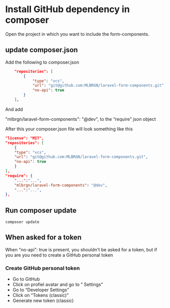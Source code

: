# Install GitHub dependency in composer

Open the project in which you want to include the form-components.  

## update composer.json

Add the following to composer.json

```json
    "repositories": [
        {
            "type": "vcs",
            "url": "git@github.com:MLBRGN/laravel-form-components.git",
            "no-api": true
        }
    ],
```

And add

"mlbrgn/laravel-form-components": "@dev", to the “require”  json object

After this your composer.json file will look something like this

```json
"license": "MIT",
"repositories": [
    {
    "type": "vcs",
    "url": "git@github.com:MLBRGN/laravel-form-components.git",
    "no-api": true
    }
],
"require": {
    "...":"...",
    "mlbrgn/laravel-form-components": "@dev",
    "...":"...",
},
```

## Run composer update 

``` shell
composer update
```

## When asked for a token

When "no-api": true is present, you shouldn't be asked for a token, but if you are you need to create a GitHub personal token

### Create GitHub personal token
* Go to GitHub
* Click on profiel avatar and go to ” Settings”
* Go to “Developer Settings”
* Click on “Tokens (classic)”
* Generate new token (classic)
